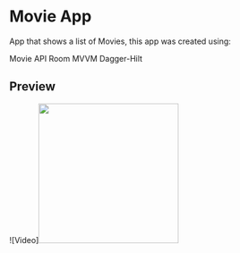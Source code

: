 # Movie App

App that shows a list of Movies, this app was created using:

Movie API
Room
MVVM
Dagger-Hilt


## Preview

![Video]<img src="/Gif/Movie-app-preview.gif" width="250" height="250"/>


